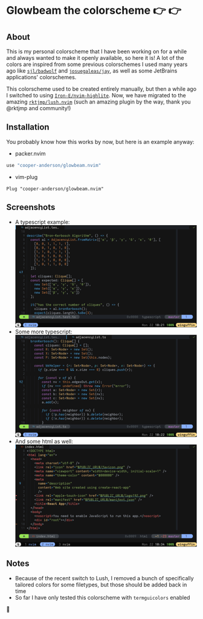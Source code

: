 # Glowbeam the colorscheme 👉 👉

## About

This is my personal colorscheme that I have been working on for a while and
always wanted to make it openly available, so here it is! A lot of the colors
are inspired from some previous colorschemes I used many years ago like
[`sjl/badwolf`](https://github.com/sjl/badwolf) and
[`josuegaleas/jay`](https://github.com/josuegaleas/jay), as well as some
JetBrains applications' colorschemes.

This colorscheme used to be created entirely manually, but then a while ago I
switched to using [`Iron-E/nvim-highlite`](https://github.com/Iron-E/nvim-highlite).
Now, we have migrated to the amazing [`rktjmp/lush.nvim`](https://github.com/rktjmp/lush.nvim)
(such an amazing plugin by the way, thank you @rktjmp and community!)

## Installation

You probably know how this works by now, but here is an example anyway:

- packer.nvim
```lua
use "cooper-anderson/glowbeam.nvim"
```

- vim-plug
```vim
Plug "cooper-anderson/glowbeam.nvim"
```

## Screenshots

- A typescript example:
![Image #1](./img/glowbeam1.png)
- Some more typescript:
![Image #2](./img/glowbeam2.png)
- And some html as well:
![Image #3](./img/glowbeam3.png)

## Notes

- Because of the recent switch to Lush, I removed a bunch of specifically
tailored colors for some filetypes, but those should be added back in time
- So far I have only tested this colorscheme with `termguicolors` enabled

🦑
